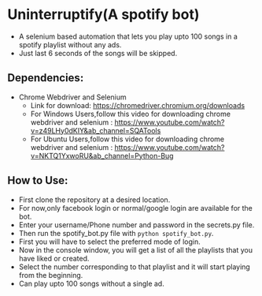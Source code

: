  # Uninterruptify(A spotify bot)
* A selenium based automation that lets you play upto 100 songs in a spotify playlist without any ads.
* Just last 6 seconds of the songs will be skipped.

## Dependencies:
* Chrome Webdriver and Selenium
    * Link for download: https://chromedriver.chromium.org/downloads
    * For Windows Users,follow this video for downloading chrome webdriver and selenium : https://www.youtube.com/watch?v=z49LHy0dKIY&ab_channel=SQATools
    * For Ubuntu Users,follow this video for downloading chrome webdriver and selenium : https://www.youtube.com/watch?v=NKTQ1YxwoRU&ab_channel=Python-Bug

## How to Use:
* First clone the repository at a desired location.
* For now,only facebook login or normal/google login are available for the bot.
* Enter your username/Phone number and password in the secrets.py file.
* Then run the spotify_bot.py file with `python spotify_bot.py`.
* First you will have to select the preferred mode of login.
* Now in the console window, you will get a list of all the playlists that you have liked or created.
* Select the number corresponding to that playlist and it will start playing from the beginning.
* Can play upto 100 songs without a single ad.

